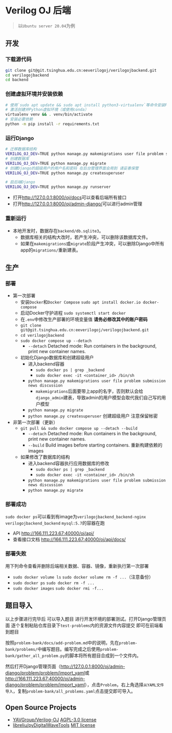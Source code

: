 # Verilog OJ 后端

> 以`Ubuntu server 20.04`为例

## 开发

### 下载源代码

```sh
git clone git@git.tsinghua.edu.cn:eeverilogoj/verilogojbackend.git
cd verilogojbackend
cd backend
```

### 创建虚拟环境并安装依赖

```sh
# 使用`sudo apt update && sudo apt install python3-virtualenv`等命令安装Python虚拟环境
# 激活创建并Python虚拟环境（或使用conda）
virtualenv venv && . venv/bin/activate
# 安装必要依赖
python -m pip install -r requirements.txt
```

### 运行Django

```sh
# 迁移数据库结构
VERILOG_OJ_DEV=TRUE python manage.py makemigrations user file problem submission news discussion
# 创建数据库
VERILOG_OJ_DEV=TRUE python manage.py migrate
# 创建Django的超级用户的用户名和密码 在后台管理界面会用到 请妥善保管
VERILOG_OJ_DEV=TRUE python manage.py createsuperuser

# 启后端Django
VERILOG_OJ_DEV=TRUE python manage.py runserver
```

- 打开<http://127.0.0.1:8000/oj/docs>可以查看后端所有接口
- 打开<http://127.0.0.1:8000/oj/admin-django/>可以进行admin管理

### 重新运行

- 本地开发时，数据存在`backend/db.sqlite3`。
    - 数据库相关的结构大改时，若产生冲突，可以删除该数据库文件。
    - 如果在`makemigrations`或`migrate`阶段产生冲突，可以删除Django中所有app的`migrations/`重新建表。

## 生产

### 部署

- 第一次部署
    - 安装`Docker`和`Docker Compose` `sudo apt install docker.io docker-compose`
    - 启动Docker守护进程 `sudo systemctl start docker`
    - 在`.env`中修改生产部署的环境变量值 **请务必修改其中的账户密码**
    - `git clone git@git.tsinghua.edu.cn:eeverilogoj/verilogojbackend.git`
    - `cd verilogojbackend`
    - `sudo docker compose up --detach`
        - `--detach` Detached mode: Run containers in the background, print new container names.
    - 初始化Django数据库和创建超级用户
        - 进入backend容器
            - `sudo docker ps | grep _backend`
            - `sudo docker exec -it <container_id> /bin/sh`
        - `python manage.py makemigrations user file problem submission news discussion`
            - `makemigrations`后面要带上app的名字，否则默认会给`django_admin`建表，导致admin的用户模型会取代我们自己写的用户模型
        - `python manage.py migrate`
        - `python manage.py createsuperuser` 创建超级用户 注意保留帐密
- 非第一次部署（更新）
    - `git pull && sudo docker compose up --detach --build`
        - `--detach` Detached mode: Run containers in the background, print new container names.
        - `--build` Build images before starting containers. 重新构建依赖的images
    - 如果修改了数据库的结构
        - 进入backend容器执行应用数据库的修改
            - `sudo docker ps | grep _backend`
            - `sudo docker exec -it <container_id> /bin/sh`
        - `python manage.py makemigrations user file problem submission news discussion`
        - `python manage.py migrate`

### 部署成功

`sudo docker ps`可以看到有image为`verilogojbackend_backend-nginx` `verilogojbackend_backend` `mysql:5.7`的容器在跑

- API <http://166.111.223.67:40000/oj/api/>
- 查看接口文档 <http://166.111.223.67:40000/oj/api/docs/>

### 部署失败

用下列命令查看并删除后端相关数据、容器、镜像，重新执行第一次部署

- `sudo docker volume ls` `sudo docker volume rm -f ...`（注意备份）
- `sudo docker ps` `sudo docker rm -f ...`
- `sudo docker images` `sudo docker rmi -f...`

## 题目导入

以上步骤进行完毕后 可以导入题目 进行开发环境的部署测试。打开Django管理页面 逐个复制粘贴仓库目录下`test-problems`内的资源文件内容提交 即可在前端看到题目

按照`problem-bank/docs/add-problem.md`中的说明，先在`problem-bank/problems/`中编写题目。编写完成之后使用`problem-bank/gather_all_problem.py`的脚本将所有题目合成到一个文件内。

然后打开Django管理页面（<http://127.0.0.1:8000/oj/admin-django/problem/problem/import_yaml>或<http://166.111.223.67:40000/oj/admin-django/problem/problem/import_yaml>），点击`Problem`，右上角选择`从YAML文件导入`，复制`problem-bank/all_problems.yaml`点击提交即可导入。

## Open Source Projects

- [YAVGroup/Verilog-OJ](https://github.com/YAVGroup/Verilog-OJ) [AGPL-3.0 license](https://github.com/YAVGroup/Verilog-OJ/blob/master/LICENSE)
- [libreliu/pyDigitalWaveTools](https://github.com/libreliu/pyDigitalWaveTools) [MIT license](https://github.com/libreliu/pyDigitalWaveTools/blob/master/LICENSE)
